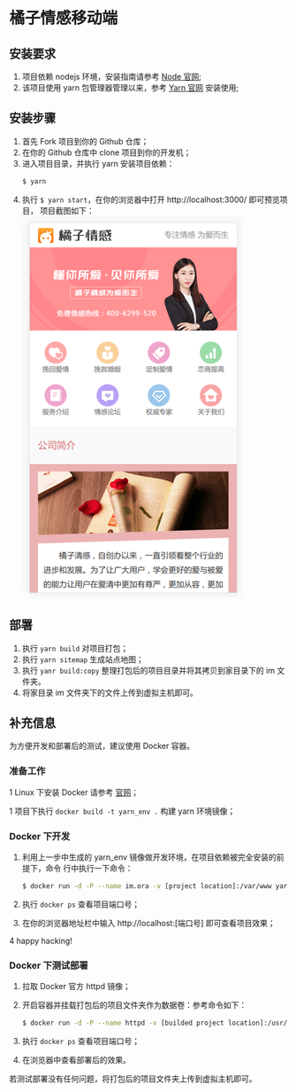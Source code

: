 # 橘子情感移动端

## 安装要求
1. 项目依赖 nodejs 环境，安装指南请参考 [Node 官网](http://nodejs.cn/);
2. 该项目使用 yarn 包管理器管理以来，参考 [Yarn 官网](https://yarn.bootcss.com/)
   安装使用;

## 安装步骤
1. 首先 Fork 项目到你的 Github 仓库；
2. 在你的 Github 仓库中 clone 项目到你的开发机；
3. 进入项目目录，并执行 yarn 安装项目依赖：
   ```bash
   $ yarn
   ```
4. 执行 `$ yarn start`，在你的浏览器中打开 http://localhost:3000/ 即可预览项目，
   项目截图如下：
   ![demo](./demo.png)

## 部署
1. 执行 `yarn build` 对项目打包；
2. 执行 `yarn sitemap` 生成站点地图；
3. 执行 `yanr build:copy` 整理打包后的项目目录并将其拷贝到家目录下的 im 文件夹。
4. 将家目录 im 文件夹下的文件上传到虚拟主机即可。

## 补充信息
为方便开发和部署后的测试，建议使用 Docker 容器。

### 准备工作

1 Linux 下安装 Docker 请参考 [官网](http://docker.io/)；

1 项目下执行 `docker build -t yarn_env .` 构建 yarn 环境镜像；

### Docker 下开发

1. 利用上一步中生成的 yarn_env 镜像做开发环境，在项目依赖被完全安装的前提下，命令
行中执行一下命令：
     ```bash
     $ docker run -d -P --name im.ora -v [project location]:/var/www yarn_env start
     ```

2. 执行 `docker ps` 查看项目端口号；

3. 在你的浏览器地址栏中输入 http://localhost:[端口号] 即可查看项目效果；

4 happy hacking!


### Docker 下测试部署

1. 拉取 Docker 官方 httpd 镜像；

2. 开启容器并挂载打包后的项目文件夹作为数据卷：参考命令如下：
    ```bash
    $ docker run -d -P --name httpd -v [builded project location]:/usr/local/apache2/htdocs/im httpd
    ```

3. 执行 `docker ps` 查看项目端口号；

4. 在浏览器中查看部署后的效果。

若测试部署没有任何问题，将打包后的项目文件夹上传到虚拟主机即可。
